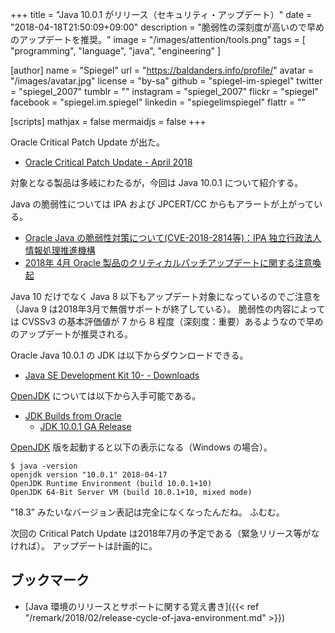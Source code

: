 +++
title = "Java 10.0.1 がリリース（セキュリティ・アップデート）"
date = "2018-04-18T21:50:09+09:00"
description = "脆弱性の深刻度が高いので早めのアップデートを推奨。"
image = "/images/attention/tools.png"
tags  = [ "programming", "language", "java", "engineering" ]

[author]
  name      = "Spiegel"
  url       = "https://baldanders.info/profile/"
  avatar    = "/images/avatar.jpg"
  license   = "by-sa"
  github    = "spiegel-im-spiegel"
  twitter   = "spiegel_2007"
  tumblr    = ""
  instagram = "spiegel_2007"
  flickr    = "spiegel"
  facebook  = "spiegel.im.spiegel"
  linkedin  = "spiegelimspiegel"
  flattr    = ""

[scripts]
  mathjax = false
  mermaidjs = false
+++

Oracle Critical Patch Update が出た。

- [Oracle Critical Patch Update - April 2018](http://www.oracle.com/technetwork/security-advisory/cpuapr2018-3678067.html)

対象となる製品は多岐にわたるが，今回は Java 10.0.1 について紹介する。

Java の脆弱性については IPA および JPCERT/CC からもアラートが上がっている。

- [Oracle Java の脆弱性対策について(CVE-2018-2814等)：IPA 独立行政法人 情報処理推進機構](https://www.ipa.go.jp/security/ciadr/vul/20180418-jre.html)
- [2018年 4月 Oracle 製品のクリティカルパッチアップデートに関する注意喚起](https://www.jpcert.or.jp/at/2018/at180018.html)

Java 10 だけでなく Java 8 以下もアップデート対象になっているのでご注意を（Java 9 は2018年3月で無償サポートが終了している）。
脆弱性の内容によっては CVSSv3 の基本評価値が 7 から 8 程度（深刻度：重要）あるようなので早めのアップデートが推奨される。

Oracle Java 10.0.1 の JDK は以下からダウンロードできる。

- [Java SE Development Kit 10- - Downloads](http://www.oracle.com/technetwork/java/javase/downloads/jdk10-downloads-4416644.html)

[OpenJDK] については以下から入手可能である。

- [JDK Builds from Oracle](http://jdk.java.net/)
    - [JDK 10.0.1 GA Release](http://jdk.java.net/10/)

[OpenJDK] 版を起動すると以下の表示になる（Windows の場合）。

```text
$ java -version
openjdk version "10.0.1" 2018-04-17
OpenJDK Runtime Environment (build 10.0.1+10)
OpenJDK 64-Bit Server VM (build 10.0.1+10, mixed mode)
```

"18.3” みたいなバージョン表記は完全になくなったんだね。
ふむむ。

次回の Critical Patch Update は2018年7月の予定である（緊急リリース等がなければ）。
アップデートは計画的に。

## ブックマーク

- [Java 環境のリリースとサポートに関する覚え書き]({{< ref "/remark/2018/02/release-cycle-of-java-environment.md" >}})

[OpenJDK]: http://openjdk.java.net/
<!-- eof -->
